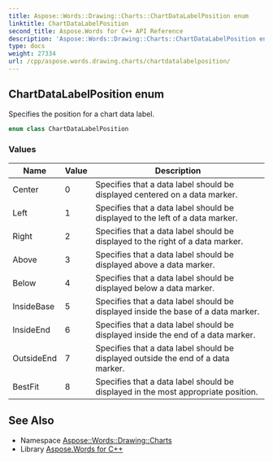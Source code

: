 ```yaml
---
title: Aspose::Words::Drawing::Charts::ChartDataLabelPosition enum
linktitle: ChartDataLabelPosition
second_title: Aspose.Words for C++ API Reference
description: 'Aspose::Words::Drawing::Charts::ChartDataLabelPosition enum. Specifies the position for a chart data label in C++.'
type: docs
weight: 27334
url: /cpp/aspose.words.drawing.charts/chartdatalabelposition/
---
```

## ChartDataLabelPosition enum


Specifies the position for a chart data label.

```cpp
enum class ChartDataLabelPosition
```

### Values

| Name | Value | Description |
| --- | --- | --- |
| Center | 0 | Specifies that a data label should be displayed centered on a data marker. |
| Left | 1 | Specifies that a data label should be displayed to the left of a data marker. |
| Right | 2 | Specifies that a data label should be displayed to the right of a data marker. |
| Above | 3 | Specifies that a data label should be displayed above a data marker. |
| Below | 4 | Specifies that a data label should be displayed below a data marker. |
| InsideBase | 5 | Specifies that a data label should be displayed inside the base of a data marker. |
| InsideEnd | 6 | Specifies that a data label should be displayed inside the end of a data marker. |
| OutsideEnd | 7 | Specifies that a data label should be displayed outside the end of a data marker. |
| BestFit | 8 | Specifies that a data label should be displayed in the most appropriate position. |

## See Also

* Namespace [Aspose::Words::Drawing::Charts](../)
* Library [Aspose.Words for C++](../../)
